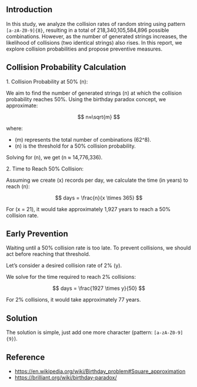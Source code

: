 ## Introduction

In this study, we analyze the collision rates of random string using pattern `[a-zA-Z0-9]{8}`, resulting in a total of 218,340,105,584,896 possible combinations. However, as the number of generated strings increases, the likelihood of collisions (two identical strings) also rises. In this report, we explore collision probabilities and propose preventive measures.

## Collision Probability Calculation

1\. Collision Probability at 50% (n):

We aim to find the number of generated strings (n) at which the collision probability reaches 50%. Using the birthday paradox concept, we approximate:

$$
n≈\sqrt{m​}
$$

where:

* (m) represents the total number of combinations (62^8).
* (n) is the threshold for a 50% collision probability.

Solving for (n), we get (n $\approx$ 14,776,336).

2\. Time to Reach 50% Collision:

Assuming we create (x) records per day, we calculate the time (in years) to reach (n):

$$
days = \frac{n}{x \times 365}
$$

For (x = 21), it would take approximately 1,927 years to reach a 50% collision rate.

## Early Prevention

Waiting until a 50% collision rate is too late. To prevent collisions, we should act before reaching that threshold.

Let’s consider a desired collision rate of 2% (y).

We solve for the time required to reach 2% collisions:

$$
days = \frac{1927 \times y}{50}
$$

For 2% collisions, it would take approximately 77 years.

## Solution

The solution is simple, just add one more character (pattern: `[a-zA-Z0-9]{9}`).

## Reference

* https://en.wikipedia.org/wiki/Birthday_problem#Square_approximation
* https://brilliant.org/wiki/birthday-paradox/

